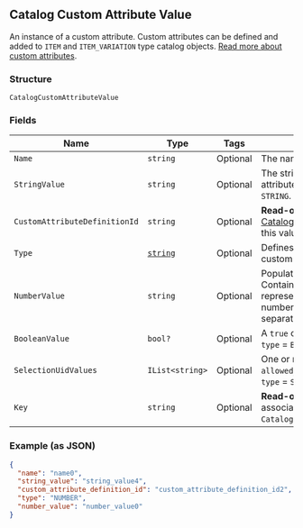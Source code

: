 ## Catalog Custom Attribute Value

An instance of a custom attribute. Custom attributes can be defined and
added to `ITEM` and `ITEM_VARIATION` type catalog objects.
[Read more about custom attributes](https://developer.squareup.com/docs/catalog-api/add-custom-attributes).

### Structure

`CatalogCustomAttributeValue`

### Fields

| Name | Type | Tags | Description |
|  --- | --- | --- | --- |
| `Name` | `string` | Optional | The name of the custom attribute. |
| `StringValue` | `string` | Optional | The string value of the custom attribute.  Populated if `type` = `STRING`. |
| `CustomAttributeDefinitionId` | `string` | Optional | __Read-only.__ The id of the [CatalogCustomAttributeDefinition](#type-CatalogCustomAttributeDefinition) this value belongs to. |
| `Type` | [`string`](/doc/models/catalog-custom-attribute-definition-type.md) | Optional | Defines the possible types for a custom attribute. |
| `NumberValue` | `string` | Optional | Populated if `type` = `NUMBER`. Contains a string<br>representation of a decimal number, using a `.` as the decimal separator. |
| `BooleanValue` | `bool?` | Optional | A `true` or `false` value. Populated if `type` = `BOOLEAN`. |
| `SelectionUidValues` | `IList<string>` | Optional | One or more choices from `allowed_selections`. Populated if `type` = `SELECTION`. |
| `Key` | `string` | Optional | __Read-only.__ A copy of key from the associated `CatalogCustomAttributeDefinition`. |

### Example (as JSON)

```json
{
  "name": "name0",
  "string_value": "string_value4",
  "custom_attribute_definition_id": "custom_attribute_definition_id2",
  "type": "NUMBER",
  "number_value": "number_value0"
}
```

